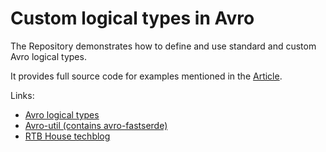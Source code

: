# Custom logical types in Avro

The Repository demonstrates how to define and use standard and custom Avro logical types.

It provides full source code for examples 
mentioned in the [Article](https://techblog.rtbhouse.com/avro-custom-logical-types/).

Links:

- [Avro logical types](https://avro.apache.org/docs/1.11.3/specification/#logical-types)
- [Avro-util (contains avro-fastserde)](https://github.com/linkedin/avro-util)
- [RTB House techblog](https://techblog.rtbhouse.com/)
